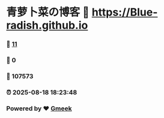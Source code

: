 # 青萝卜菜の博客 :link: https://Blue-radish.github.io 
### :page_facing_up: [11](https://Blue-radish.github.io/tag.html) 
### :speech_balloon: 0 
### :hibiscus: 107573 
### :alarm_clock: 2025-08-18 18:23:48 
### Powered by :heart: [Gmeek](https://github.com/Meekdai/Gmeek)
